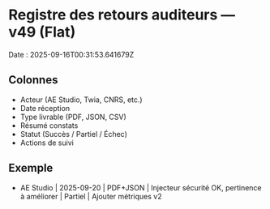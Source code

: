 # Registre des retours auditeurs — v49 (Flat)
Date : 2025-09-16T00:31:53.641679Z

## Colonnes
- Acteur (AE Studio, Twia, CNRS, etc.)
- Date réception
- Type livrable (PDF, JSON, CSV)
- Résumé constats
- Statut (Succès / Partiel / Échec)
- Actions de suivi

## Exemple
- AE Studio | 2025-09-20 | PDF+JSON | Injecteur sécurité OK, pertinence à améliorer | Partiel | Ajouter métriques v2
